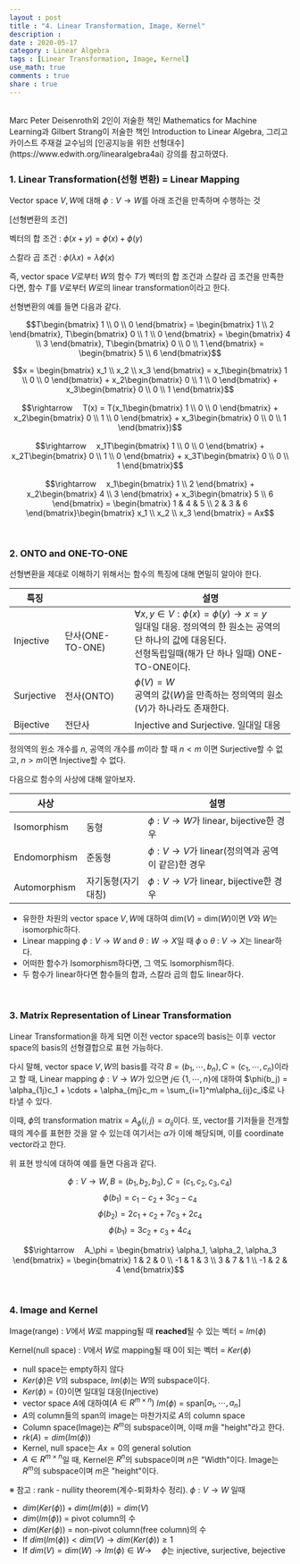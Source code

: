 ```yaml
---
layout : post
title : "4. Linear Transformation, Image, Kernel"
description :
date : 2020-05-17
category : Linear Algebra
tags : [Linear Transformation, Image, Kernel]
use_math: true
comments : true
share : true
---
```


<br/>
Marc Peter Deisenroth외 2인이 저술한 책인 Mathematics for Machine Learning과 Gilbert Strang이 저술한 책인 Introduction to Linear Algebra, 그리고 카이스트 주재걸 교수님의 [인공지능을 위한 선형대수](https://www.edwith.org/linearalgebra4ai) 강의를 참고하였다.

<br/>

### 1. Linear Transformation(선형 변환) = Linear Mapping

 Vector space $V, W$에 대해 $\phi : V \rightarrow W$를 아래 조건을 만족하며 수행하는 것

[선형변환의 조건]

벡터의 합 조건 : $\phi(x+y) = \phi(x) + \phi(y)$

스칼라 곱 조건 : $\phi(\lambda x) = \lambda\phi(x)$

즉, vector space $V$로부터 $W$의 함수 $T$가 벡터의 합 조건과 스칼라 곱 조건을 만족한다면, 함수 $T$를 $V$로부터 $W$로의 linear transformation이라고 한다.

선형변환의 예를 들면 다음과 같다.

$$T\begin{bmatrix} 1 \\ 0 \\ 0 \end{bmatrix} = \begin{bmatrix} 1 \\ 2 \end{bmatrix}, T\begin{bmatrix} 0 \\ 1 \\ 0 \end{bmatrix} = \begin{bmatrix} 4 \\ 3 \end{bmatrix}, T\begin{bmatrix} 0 \\ 0 \\ 1 \end{bmatrix} = \begin{bmatrix} 5 \\ 6 \end{bmatrix}$$

$$x = \begin{bmatrix} x_1 \\ x_2 \\ x_3 \end{bmatrix} = x_1\begin{bmatrix} 1 \\ 0 \\ 0 \end{bmatrix} + x_2\begin{bmatrix} 0 \\ 1 \\ 0 \end{bmatrix} + x_3\begin{bmatrix} 0 \\ 0 \\ 1 \end{bmatrix}$$

$$\rightarrow 　T(x) = T(x_1\begin{bmatrix} 1 \\ 0 \\ 0 \end{bmatrix} + x_2\begin{bmatrix} 0 \\ 1 \\ 0 \end{bmatrix} + x_3\begin{bmatrix} 0 \\ 0 \\ 1 \end{bmatrix})$$

$$\rightarrow 　x_1T\begin{bmatrix} 1 \\ 0 \\ 0 \end{bmatrix} + x_2T\begin{bmatrix} 0 \\ 1 \\ 0 \end{bmatrix} + x_3T\begin{bmatrix} 0 \\ 0 \\ 1 \end{bmatrix}$$

$$\rightarrow 　x_1\begin{bmatrix} 1 \\ 2 \end{bmatrix} + x_2\begin{bmatrix} 4 \\ 3 \end{bmatrix} + x_3\begin{bmatrix} 5 \\ 6 \end{bmatrix} = \begin{bmatrix} 1 & 4 & 5 \\ 2 & 3 & 6 \end{bmatrix}\begin{bmatrix} x_1 \\ x_2 \\ x_3 \end{bmatrix} = Ax$$

<br/>

### 2. ONTO and ONE-TO-ONE

선형변환을 제대로 이해하기 위해서는 함수의 특징에 대해 면밀히 알아야 한다.

| 특징       |                  | 설명                                                         |
| ---------- | ---------------- | ------------------------------------------------------------ |
| Injective  | 단사(ONE-TO-ONE) | $\forall x, y \in V : \phi(x) = \phi(y) \rightarrow x = y$<br />일대일 대응. 정의역의 한 원소는 공역의 단 하나의 값에 대응된다.<br />선형독립일때(해가 단 하나 일때) ONE-TO-ONE이다. |
| Surjective | 전사(ONTO)       | $\phi(V) = W$<br />공역의 값($W$)을 만족하는 정의역의 원소($V$)가 하나라도 존재한다. |
| Bijective  | 전단사           | Injective and Surjective. 일대일 대응                        |

정의역의 원소 개수를 $n$, 공역의 개수를 $m$이라 할 때
$n < m$ 이면 Surjective할 수 없고, $n > m$이면 Injective할 수 없다.

다음으로 함수의 사상에 대해 알아보자.

| 사상         |                    | 설명                                                         |
| ------------ | ------------------ | ------------------------------------------------------------ |
| Isomorphism  | 동형               | $\phi : V \rightarrow W$가 linear, bijective한 경우          |
| Endomorphism | 준동형             | $\phi : V \rightarrow V$가 linear(정의역과 공역이 같은)한 경우 |
| Automorphism | 자기동형(자기대칭) | $\phi : V \rightarrow V$가 linear, bijective한 경우          |

- 유한한 차원의 vector space $V, W$에 대하여 dim($V$) = dim($W$)이면 $V$와 $W$는 isomorphic하다.
- Linear mapping $\phi : V \rightarrow W$ and $\theta : W \rightarrow X$일 때 $\phi$ o $\theta$ : $V \rightarrow X$는 linear하다.
- 어떠한 함수가 Isomorphism하다면, 그 역도 lsomorphism하다.
- 두 함수가 linear하다면 함수들의 합과, 스칼라 곱의 합도 linear하다.

<br/>

### 3. Matrix Representation of Linear Transformation

Linear Transformation을 하게 되면 이전 vector space의 basis는 이후 vector space의 basis의 선형결합으로 표현 가능하다.

다시 말해, vector space $V, W$의 basis를 각각 $B = (b_1, \cdots, b_n), C = (c_1, \cdots, c_n)$이라고 할 때, Linear mapping $\phi : V \rightarrow W$가 있으면 $j \in$ {$1, \cdots, n$}에 대하여 $\phi(b_j) = \alpha_{1j}c_1 + \cdots + \alpha_{mj}c_m = \sum_{i=1}^m\alpha_{ij}c_i$로 나타낼 수 있다.

이때, $\phi$의 transformation matrix = $A_\phi(i, j) = \alpha_{ij}$이다.
또, vector를 기저들을 전개할 때의 계수를 표현한 것을 알 수 있는데 여기서는 $\alpha$가 이에 해당되며, 이를  coordinate vector라고 한다.

위 표현 방식에 대하여 예를 들면 다음과 같다.

$$\phi : V \rightarrow W, B = (b_1, b_2, b_3), C = (c_1, c_2, c_3, c_4)$$
$$\phi(b_1) = c_1 - c_2 + 3c_3 - c_4$$
$$\phi(b_2) = 2c_1 + c_2 + 7c_3 + 2c_4$$
$$\phi(b_1) = 3c_2 + c_3 + 4c_4$$

$$\rightarrow 　A_\phi = \begin{bmatrix} \alpha_1, \alpha_2, \alpha_3 \end{bmatrix} = \begin{bmatrix} 1 & 2 & 0 \\ -1 & 1 & 3 \\ 3 & 7 & 1 \\ -1 & 2 & 4 \end{bmatrix}$$

<br/>

### 4. Image and Kernel

Image(range) : $V$에서 $W$로 mapping될 때 **reached**될 수 있는 벡터 = $Im(\phi)$

Kernel(null space) : $V$에서 $W$로 mapping될 때 0이 되는 벡터 = $Ker(\phi)$



- null space는 empty하지 않다
- $Ker(\phi)$은 $V$의 subspace, $Im(\phi)$는 $W$의 subspace이다.
- $Ker(\phi)$ = {0}이면 일대일 대응(Injective)
- vector space $A$에 대하여$(A \in R^{m \times n})$ $Im(\phi)$ = span$[a_1, \cdots, a_n]$
- $A$의 column들의 span의 image는 마찬가지로 $A$의 column space
- Column space(Image)는 $R^m$의 subspace이며, 이때 $m$을 "height"라고 한다.
- $rk(A) = dim(Im(\phi))$
- Kernel, null space는 $Ax = 0$의 general solution
- $A \in R^{m \times n}$일 때, Kernel은 $R^n$의 subspace이며 $n$은 "Width"이다. Image는 $R^m$의 subspace이며 $m$은 "height"이다.

※ 참고 : rank - nullity theorem(계수-퇴화차수 정리). $\phi : V \rightarrow W$ 일때

- $dim(Ker(\phi)) + dim(Im(\phi)) = dim(V)$
- $dim(Im(\phi))$ = pivot column의 수
- $dim(Ker(\phi))$ = non-pivot column(free column)의 수
- If $dim(Im(\phi)) < dim(V) 　\rightarrow 　dim(Ker(\phi)) \geq 1$
- If $dim(V) = dim(W) 　\rightarrow 　Im(\phi) \in W 　\rightarrow 　$ 　$\phi$는 injective, surjective, bejective























